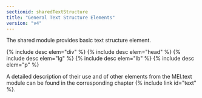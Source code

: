 ```yaml
---
sectionid: sharedTextStructure
title: "General Text Structure Elements"
version: "v4"
---
```



The shared module provides basic text structure element.

{% include desc elem="div" %}
{% include desc elem="head" %}
{% include desc elem="lg" %}
{% include desc elem="lb" %}
{% include desc elem="p" %}

A detailed description of their use and of other elements from the MEI.text module can be found in the corresponding chapter {% include link id="text" %}.